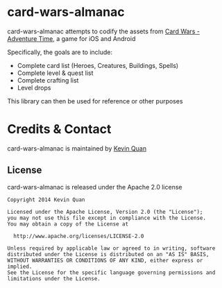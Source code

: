 card-wars-almanac
=================
card-wars-almanac attempts to codify the assets from  [Card Wars - Adventure Time](https://play.google.com/store/apps/details?id=com.turner.cardwars), a game for iOS and Android

Specifically, the goals are to include:
* Complete card list (Heroes, Creatures, Buildings, Spells)
* Complete level & quest list
* Complete crafting list
* Level drops

This library can then be used for reference or other purposes 

Credits & Contact
=================

card-wars-almanac is maintained by [Kevin Quan](mailto:kevin.quan+github@gmail.com)

License
-------
card-wars-almanac is released under the Apache 2.0 license

    Copyright 2014 Kevin Quan
    
    Licensed under the Apache License, Version 2.0 (the "License");
    you may not use this file except in compliance with the License.
    You may obtain a copy of the License at
    
      http://www.apache.org/licenses/LICENSE-2.0
    
    Unless required by applicable law or agreed to in writing, software
    distributed under the License is distributed on an "AS IS" BASIS,
    WITHOUT WARRANTIES OR CONDITIONS OF ANY KIND, either express or implied.
    See the License for the specific language governing permissions and
    limitations under the License.

